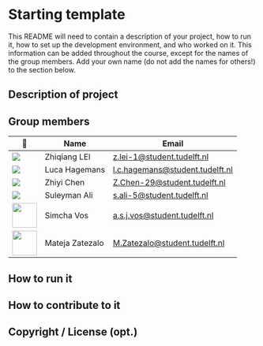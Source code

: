 # Starting template

This README will need to contain a description of your project, how to run it, how to set up the development environment, and who worked on it.
This information can be added throughout the course, except for the names of the group members.
Add your own name (do not add the names for others!) to the section below.

## Description of project

## Group members

| 📸 | Name | Email |
|---|---|---|
| ![](https://eu.ui-avatars.com/api/?name=OOPP&length=4&size=50&color=DDD&background=777&font-size=0.325) | Zhiqiang LEI | z.lei-1@student.tudelft.nl |
| ![](https://eu.ui-avatars.com/api/?name=OOPP&length=4&size=50&color=DDD&background=777&font-size=0.325) | Luca Hagemans | l.c.hagemans@student.tudelft.nl|
| ![](https://eu.ui-avatars.com/api/?name=OOPP&length=4&size=50&color=DDD&background=777&font-size=0.325) | Zhiyi Chen | Z.Chen-29@student.tudelft.nl|
| ![](https://eu.ui-avatars.com/api/?name=OOPP&length=4&size=50&color=DDD&background=777&font-size=0.325) | Suleyman Ali | s.ali-5@student.tudelft.nl|
| <img src="https://simchavos.com/pf.png" height="50" width="50">| Simcha Vos | a.s.j.vos@student.tudelft.nl|
| <img src="https://scontent-ams4-1.xx.fbcdn.net/v/t1.0-9/65519307_2199211446792717_9019825779986399232_n.jpg?_nc_cat=100&_nc_oc=AQn5WupTnE9p9Zmke7CNV4iqHISvMGQfA_PRTbljEkXtHWsF0naPAjcVbC_MRhsIfxk&_nc_ht=scontent-ams4-1.xx&oh=27e4a277161be0c66a85e56210aae90c&oe=5EBCAC03" height="50" width="50">| Mateja Zatezalo | M.Zatezalo@student.tudelft.nl|

## How to run it

## How to contribute to it

## Copyright / License (opt.)

